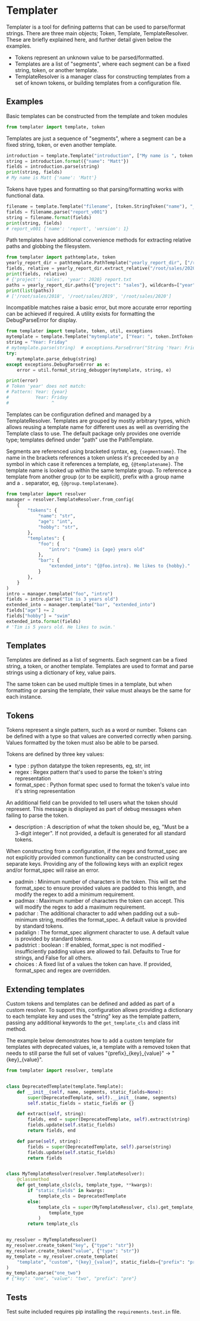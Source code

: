 # Templater

Templater is a tool for defining patterns that can be used to parse/format strings. There are three main objects; Token, Template, TemplateResolver. These are briefly explained here, and further detail given below the examples.
* Tokens represent an unknown value to be parsed/formatted.
* Templates are a list of "segments", where each segment can be a fixed string, token, or another template.
* TemplateResolver is a manager class for constructing templates from a set of known tokens, or building templates from a configuration file.

## Examples
Basic templates can be constructed from the template and token modules
```python
from templater import template, token
```

Templates are just a sequence of "segments", where a segment can be a fixed string, token, or even another template.
```python
introduction = template.Template("introduction", ["My name is ", token.StringToken("name")])
string = introduction.format({"name": "Matt"})
fields = introduction.parse(string)
print(string, fields)
# My name is Matt {'name': 'Matt'}
```

Tokens have types and formatting so that parsing/formatting works with functional data.
```python
filename = template.Template("filename", [token.StringToken("name"), "_v", token.IntToken("version", format_spec="03d")])
fields = filename.parse("report_v001")
string = filename.format(fields)
print(string, fields)
# report_v001 {'name': 'report', 'version': 1}
```

Path templates have additional convenience methods for extracting relative paths and globbing the filesystem.
```python
from templater import pathtemplate, token
yearly_report_dir = pathtemplate.PathTemplate("yearly_report_dir", ["/root/", token.StringToken("project"), "/", token.IntToken("year", regex="\d{4}")])
fields, relative = yearly_report_dir.extract_relative("/root/sales/2020/report.txt")
print(fields, relative)
# {'project': 'sales', 'year': 2020} report.txt
paths = yearly_report_dir.paths({"project": "sales"}, wildcards=["year"])
print(list(paths))
# ['/root/sales/2018', '/root/sales/2019', '/root/sales/2020']
```

Incompatible matches raise a basic error, but more accurate error reporting can be achieved if required. A utility exists for formatting the DebugParseError for display.
```python
from templater import template, token, util, exceptions
mytemplate = template.Template("mytemplate", ["Year: ", token.IntToken("year")])
string = "Year: Friday"
# mytemplate.parse(string)  # exceptions.ParseError("String 'Year: Friday' doesn't match template 'mytemplate:Year: {year}'")
try:
    mytemplate.parse_debug(string)
except exceptions.DebugParseError as e:
    error = util.format_string_debugger(mytemplate, string, e)

print(error)
# Token 'year' does not match: 
# Pattern: Year: {year}
#          Year: Friday
#                ^
```

Templates can be configuration defined and managed by a TemplateResolver. Templates are grouped by mostly arbitrary types, which allows reusing a template name for different uses as well as overriding the Template class to use. The default package only provides one override type; templates defined under "path" use the PathTemplate.

Segments are referenced using bracketed syntax, eg, `{segmentname}`. The name in the brackets references a token unless it's preceeded by an `@` symbol in which case it references a template, eg, `{@templatename}`. The template name is looked up within the same template group. To reference a template from another group (or to be explicit), prefix with a group name and a `.` separator, eg, `{@group.templatename}`.
```python
from templater import resolver
manager = resolver.TemplateResolver.from_config(
    {
        "tokens": {
            "name": "str",
            "age": "int",
            "hobby": "str",
        },
        "templates": {
            "foo": {
                "intro": "{name} is {age} years old"
            },
            "bar": {
                "extended_into": "{@foo.intro}. He likes to {hobby}."
            }
        },
    }
)
intro = manager.template("foo", "intro")
fields = intro.parse("Tim is 3 years old")
extended_into = manager.template("bar", "extended_into")
fields["age"] += 2
fields["hobby"] = "swim"
extended_into.format(fields)
# 'Tim is 5 years old. He likes to swim.'
```

## Templates

Templates are defined as a list of segments. Each segment can be a fixed string, a token, or another template. Templates are used to format and parse strings using a dictionary of key, value pairs.

The same token can be used multiple times in a template, but when formatting or parsing the template, their value must always be the same for each instance.

## Tokens

Tokens represent a single pattern, such as a word or number. Tokens can be defined with a type so that values are converted correctly when parsing. Values formatted by the token must also be able to be parsed.

Tokens are defined by three key values:
* type : python datatype the token represents, eg, str, int
* regex : Regex pattern that's used to parse the token's string representation
* format_spec : Python format spec used to format the token's value into it's string representation

An additional field can be provided to tell users what the token should represent. This message is displayed as part of debug messages when failing to parse the token.
* description : A description of what the token should be, eg, "Must be a 3-digit integer". If not provided, a default is generated for all standard tokens.

When constructing from a configuration, if the regex and format_spec are not explicitly provided common functionality can be constructed using separate keys. Providing any of the following keys with an explicit regex and/or format_spec will raise an error.
* padmin : Minimum number of characters in the token. This will set the format_spec to ensure provided values are padded to this length, and modify the regex to add a minimum requirement.
* padmax : Maximum number of characters the token can accept. This will modify the regex to add a maximum requirement.
* padchar : The additional character to add when padding out a sub-minimum string, modifies the format_spec. A default value is provided by standard tokens.
* padalign : The format_spec alignment character to use. A default value is provided by standard tokens.
* padstrict : boolean : If enabled, format_spec is not modified - insufficiently padding values are allowed to fail. Defaults to True for strings, and False for all others.
* choices : A fixed list of a values the token can have. If provided, format_spec and regex are overridden.

## Extending templates

Custom tokens and templates can be defined and added as part of a custom resolver. To support this, configuration allows providing a dictionary to each template key and uses the "string" key as the template pattern, passing any additional keywords to the `get_template_cls` and class init method.

The example below demonstrates how to add a custom template for templates with deprecated values, ie, a template with a removed token that needs to still parse the full set of values "{prefix}\_{key}\_{value}" -> "{key}\_{value}".

```python
from templater import resolver, template


class DeprecatedTemplate(template.Template):
    def __init__(self, name, segments, static_fields=None):
        super(DeprecatedTemplate, self).__init__(name, segments)
        self.static_fields = static_fields or {}

    def extract(self, string):
        fields, end = super(DeprecatedTemplate, self).extract(string)
        fields.update(self.static_fields)
        return fields, end

    def parse(self, string):
        fields = super(DeprecatedTemplate, self).parse(string)
        fields.update(self.static_fields)
        return fields


class MyTemplateResolver(resolver.TemplateResolver):
    @classmethod
    def get_template_cls(cls, template_type, **kwargs):
        if "static_fields" in kwargs:
            template_cls = DeprecatedTemplate
        else:
            template_cls = super(MyTemplateResolver, cls).get_template_cls(
                template_type
            )
        return template_cls


my_resolver = MyTemplateResolver()
my_resolver.create_token("key", {"type": "str"})
my_resolver.create_token("value", {"type": "str"})
my_template = my_resolver.create_template(
    "template", "custom", "{key}_{value}", static_fields={"prefix": "pre"}
)
my_template.parse("one_two")
# {"key": "one", "value": "two", "prefix": "pre"}
```

## Tests

Test suite included requires pip installing the `requirements.test.in` file.
